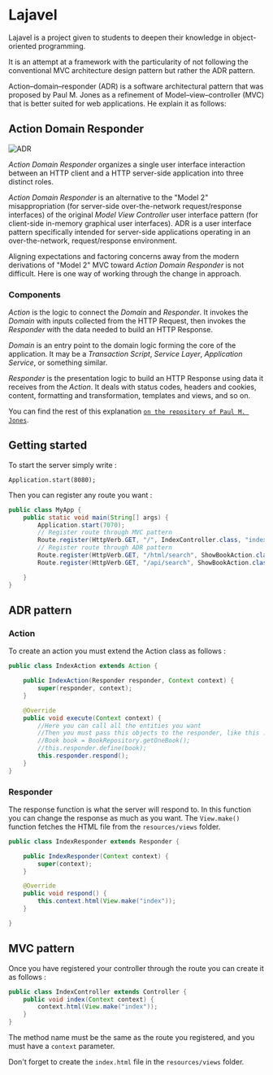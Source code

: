 # Lajavel

Lajavel is a project given to students to deepen their knowledge in object-oriented programming.

It is an attempt at a framework with the particularity of not following the conventional MVC architecture design pattern but rather the ADR pattern.

Action–domain–responder (ADR) is a software architectural pattern that was proposed by Paul M. Jones as a refinement of Model–view–controller (MVC) that is better suited for web applications. He explain it as follows: 

## Action Domain Responder

![ADR](https://github.com/pmjones/adr/raw/master/adr.png)

_Action Domain Responder_ organizes a single user interface interaction between an HTTP client and a HTTP server-side application into three distinct roles.

_Action Domain Responder_ is an alternative to the "Model 2" misappropriation (for server-side over-the-network request/response interfaces) of the original _Model View Controller_ user interface pattern (for client-side in-memory graphical user interfaces). ADR is a user interface pattern specifically intended for server-side applications operating in an over-the-network, request/response environment.

Aligning expectations and factoring concerns away from the modern derivations of "Model 2" MVC toward _Action Domain Responder_ is not difficult. Here is one way of working through the change in approach.

### Components

_Action_ is the logic to connect the _Domain_ and _Responder_. It invokes the _Domain_ with inputs collected from the HTTP Request, then invokes the _Responder_ with the data needed to build an HTTP Response.

_Domain_ is an entry point to the domain logic forming the core of the application. It may be a _Transaction Script_, _Service Layer_, _Application Service_, or something similar.

_Responder_ is the presentation logic to build an HTTP Response using data it receives from the _Action_. It deals with status codes, headers and cookies, content, formatting and transformation, templates and views, and so on.


You can find the rest of this explanation [`on the repository of Paul M. Jones`](https://github.com/pmjones/adr/blob/master/README.md).

## Getting started

To start the server simply write :

`Application.start(8080);`

Then you can register any route you want :

```java
public class MyApp {
    public static void main(String[] args) {
        Application.start(7070);
        // Register route through MVC pattern
        Route.register(HttpVerb.GET, "/", IndexController.class, "index");
        // Register route through ADR pattern
        Route.register(HttpVerb.GET, "/html/search", ShowBookAction.class, ShowBookHtmlResponder.class);
        Route.register(HttpVerb.GET, "/api/search", ShowBookAction.class, ShowBookApiResponder.class);

    }
}
```

## ADR pattern

### Action

To create an action you must extend the Action class as follows :

```java
public class IndexAction extends Action {

    public IndexAction(Responder responder, Context context) {
        super(responder, context);
    }

    @Override
    public void execute(Context context) {
        //Here you can call all the entities you want
        //Then you must pass this objects to the responder, like this :
        //Book book = BookRepository.getOneBook();
        //this.responder.define(book);
        this.responder.respond();
    }
}
```

### Responder

The response function is what the server will respond to. 
In this function you can change the response as much as you want. 
The `View.make()` function fetches the HTML file from the `resources/views` folder.

```java
public class IndexResponder extends Responder {

    public IndexResponder(Context context) {
        super(context);
    }

    @Override
    public void respond() {
        this.context.html(View.make("index"));
    }

}

```

## MVC pattern

Once you have registered your controller through the route you can create it as follows :

```java
public class IndexController extends Controller {
    public void index(Context context) {
        context.html(View.make("index"));
    }
}
```

The method name must be the same as the route you registered, and you must have a `context` parameter.

Don't forget to create the `index.html` file in the `resources/views` folder.

